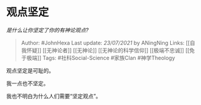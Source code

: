 # 观点坚定
*是什么让你坚定了你的有神论观点?*

> Author: #JohnHexa
Last update: *23/07/2021* by ANingNing
Links: [[自我怀疑]] [[无神论者]] [[无神论]] [[无神论的科学信仰]] [[极端不忠诚]] [[免于极端]]
Tags: #社科Social-Science #家族Clan #神学Theology 

 
观点坚定是可耻的。

我一点也不坚定。

我也不明白为什么人们需要“坚定观点”。



